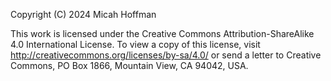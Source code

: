 Copyright (C) 2024 Micah Hoffman

This work is licensed under the Creative Commons Attribution-ShareAlike 4.0 International License.
To view a copy of this license, visit http://creativecommons.org/licenses/by-sa/4.0/ or send a letter to Creative Commons,
PO Box 1866, Mountain View, CA 94042, USA.
